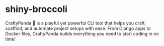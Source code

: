 # shiny-broccoli
CraftyPanda 🐼 is a playful yet powerful CLI tool that helps you craft, scaffold, and automate project setups with ease. From Django apps to Docker files, CraftyPanda builds everything you need to start coding in no time!
